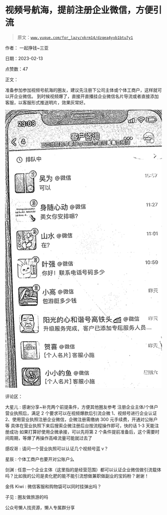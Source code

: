 # 视频号航海，提前注册企业微信，方便引流

> 原文：[`www.yuque.com/for_lazy/xkrm14/dzqea4yvb1btu7y1`](https://www.yuque.com/for_lazy/xkrm14/dzqea4yvb1btu7y1)

作者： 一起挣钱~三亚

日期：2023-02-13

点赞数：47

正文：

准备参加参加视频号航海的圈友，建议先注册下公司主体或个体工商户，这样就可以开企业微信。 到时候视频爆了，直接开直播挂企业微信名片导流或者直接添加客服，以客服形式推送明片，效果灰常好。

![](img/c7e6202f05133339c440fc20448de7c8.png)  

评论区：

大星儿 : 感谢分享~补充两个前提条件，方便其他圈友参考 注册企业主体/个体户营业执照后，满足 2 个要求可以在视频爆款后引流企微 1、视频号进行企业认证 2、使用营业执照注册企业微信，企微注册需缴纳 300 元手续费，开通对公账户等 具体在营业执照下来后搜索企微注册后台按流程操作即可，快的话 1-3 天能注册成功 如果打算好使用企微承接，可以先将第 2 个条件提前准备后，这个需要时间周期，等爆了再操作高峰流量可能就过去了

感叹哥 : 请问一个营业执照可以认证几个视频号蓝 v？

星辰 : 个体工商户也要开对公账户么

剑渊 : 任意一个企业主体（这里指的是经营范围）都可以认证企业微信做引流载体吗？比如我的公司是卖化肥的能不能引流想做兼职做副业的宝妈粉？谢谢！

金伟 Kiwi : 微信客服和购物袋可以同时挂弹出吗？

子见 : 圈友做旅游的吗

公众号懒人找资源，懒人专属群分享

